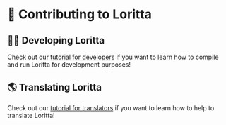 # 💁 Contributing to Loritta

## 👩‍💻 Developing Loritta

Check out our [tutorial for developers](DEVELOPERS.md) if you want to learn how to compile and run Loritta for development purposes!

## 🌎 Translating Loritta

Check out our [tutorial for translators](TRANSLATORS.md) if you want to learn how to help to translate Loritta!
